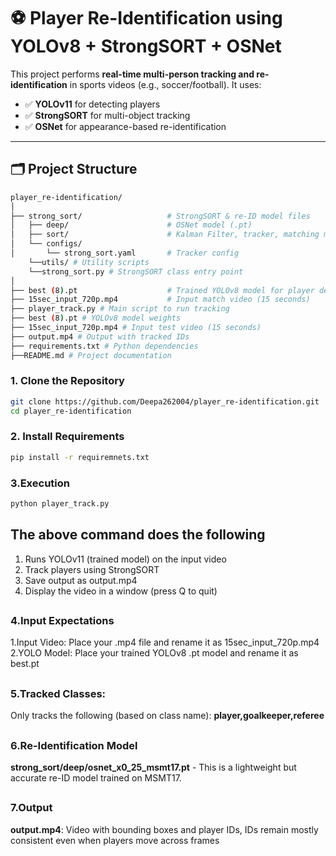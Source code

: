 # ⚽ Player Re-Identification using YOLOv8 + StrongSORT + OSNet

This project performs **real-time multi-person tracking and re-identification** in sports videos (e.g., soccer/football). It uses:

- ✅ **YOLOv11** for detecting players
- ✅ **StrongSORT** for multi-object tracking
- ✅ **OSNet** for appearance-based re-identification

---

## 🗂️ Project Structure
```bash
player_re-identification/
│
├── strong_sort/                   # StrongSORT & re-ID model files
│   ├── deep/                      # OSNet model (.pt)
│   ├── sort/                      # Kalman Filter, tracker, matching modules
│   └── configs/
│       └── strong_sort.yaml       # Tracker config
    └──utils/ # Utility scripts
    └──strong_sort.py # StrongSORT class entry point
│
├── best (8).pt                    # Trained YOLOv8 model for player detection
├── 15sec_input_720p.mp4           # Input match video (15 seconds)
├── player_track.py # Main script to run tracking
├── best (8).pt # YOLOv8 model weights
├── 15sec_input_720p.mp4 # Input test video (15 seconds)
├── output.mp4 # Output with tracked IDs
├── requirements.txt # Python dependencies
├──README.md # Project documentation
```

### 1. Clone the Repository

```bash
git clone https://github.com/Deepa262004/player_re-identification.git
cd player_re-identification
```

### 2. Install Requirements

```bash
pip install -r requiremnets.txt
```

### 3.Execution
```bash
python player_track.py
```
## The above command does the following
1. Runs YOLOv11 (trained model) on the input video
2. Track players using StrongSORT
3. Save output as output.mp4
4. Display the video in a window (press Q to quit)
##
### 4.Input Expectations
1.Input Video: Place your .mp4 file and rename it as 15sec_input_720p.mp4<br/>
2.YOLO Model: Place your trained YOLOv8 .pt model and rename it as best.pt
##
### 5.Tracked Classes:
Only tracks the following (based on class name):
**player,goalkeeper,referee**
##
### 6.Re-Identification Model
**strong_sort\/deep\/osnet_x0_25_msmt17.pt** - This is a lightweight but accurate re-ID model trained on MSMT17.
##
### 7.Output
**output.mp4**: Video with bounding boxes and player IDs, IDs remain mostly consistent even when players move across frames




